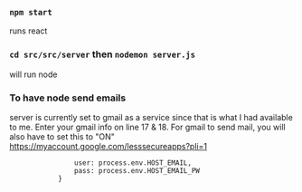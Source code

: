 ### `npm start`

runs react 
### `cd src/src/server` then `nodemon server.js`

will run node

### To have node send emails 
 server is currently set to gmail as a service since that is what I had available to me. Enter your gmail info on line 17 & 18. For gmail to send mail, you will also have to set this to "ON" 
https://myaccount.google.com/lesssecureapps?pli=1
```            auth: {
                user: process.env.HOST_EMAIL,
                pass: process.env.HOST_EMAIL_PW
            }
```
